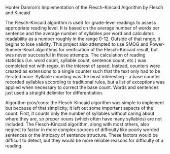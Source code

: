Hunter Damron’s Implementation of the Flesch-Kincaid Algorithm by Flesch and Kincaid

The Flesch-Kincaid algorithm is used for grade-level readings to assess appropriate reading level. It is based on the average number of words per sentence and the average number of syllables per word and calculates readability as a number roughly in the range 0-12. Outside of that range, it begins to lose validity. This project also attempted to use SMOG and Power-Sumner-Kearl algorithms for verification of the Flesch-Kincaid result, but was never successful in those attempts. The calculation of reading statistics (i.e. word count, syllable count, sentence count, etc.) was completed not with regex, in the interest of speed. Instead, counters were created as extensions to a single counter such that the text only had to be iterated once. Syllable counting was the most interesting – a base counter recorded syllables according to traditional rules, but a list of exceptions was applied when necessary to correct the base count. Words and sentences just used a straight delimiter for differentiation.

Algorithm pros/cons: the Flesch-Kincaid algorithm was simple to implement but because of that simplicity, it left out some important aspects of the count. First, it counts only the number of syllables without caring about where they are, so proper nouns (which often have many syllables) are not included. The Flesch-Kincaid algorithm, along with most others, also neglect to factor in more complex sources of difficulty like poorly worded sentences or the intricacy of sentence structure. These factors would be difficult to detect, but they would be more reliable reasons for difficulty of a reading.
